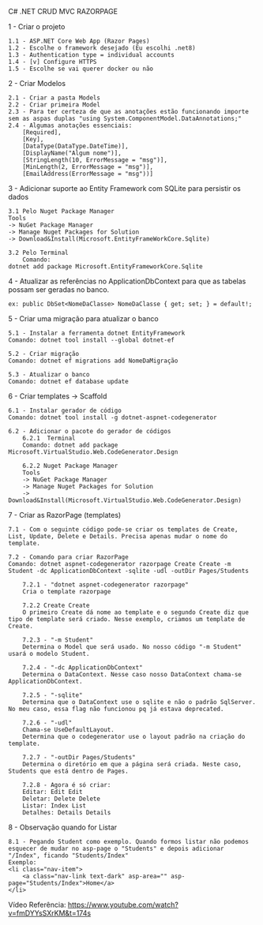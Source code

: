 C# .NET CRUD MVC RAZORPAGE

1 - Criar o projeto
	
 	1.1 - ASP.NET Core Web App (Razor Pages)
	1.2 - Escolhe o framework desejado (Eu escolhi .net8)
	1.3 - Authentication type = individual accounts
	1.4 - [v] Configure HTTPS
	1.5 - Escolhe se vai querer docker ou não 

2 - Criar Modelos
	
 	2.1 - Criar a pasta Models
	2.2 - Criar primeira Model
	2.3 - Para ter certeza de que as anotações estão funcionando importe sem as aspas duplas "using System.ComponentModel.DataAnnotations;"
	2.4 - Algumas anotações essenciais: 
		[Required], 
		[Key], 
		[DataType(DataType.DateTime)], 
		[DisplayName("Algum nome")], 
		[StringLength(10, ErrorMessage = "msg")], 
		[MinLength(2, ErrorMessage = "msg")], 
		[EmailAddress(ErrorMessage = "msg"))]

3 - Adicionar suporte ao Entity Framework com SQLite para persistir os dados
	
 	3.1 Pelo Nuget Package Manager
	Tools 	
	-> NuGet Package Manager 
	-> Manage Nuget Packages for Solution 
	-> Download&Install(Microsoft.EntityFrameWorkCore.Sqlite)

	3.2 Pelo Terminal
		Comando: 
	dotnet add package Microsoft.EntityFrameworkCore.Sqlite

4 - Atualizar as referências no ApplicationDbContext para que as tabelas possam ser geradas no banco.
	
 	ex: public DbSet<NomeDaClasse> NomeDaClasse { get; set; } = default!;

5 - Criar uma migração para atualizar o banco
	
 	5.1 - Instalar a ferramenta dotnet EntityFramework
	Comando: dotnet tool install --global dotnet-ef

	5.2 - Criar migração
	Comando: dotnet ef migrations add NomeDaMigração

	5.3 - Atualizar o banco
	Comando: dotnet ef database update

6 - Criar templates -> Scaffold
	
 	6.1 - Instalar gerador de código
	Comando: dotnet tool install -g dotnet-aspnet-codegenerator

	6.2 - Adicionar o pacote do gerador de códigos
		6.2.1  Terminal
		Comando: dotnet add package Microsoft.VirtualStudio.Web.CodeGenerator.Design

		6.2.2 Nuget Package Manager
		Tools 	
		-> NuGet Package Manager 
		-> Manage Nuget Packages for Solution 
		-> Download&Install(Microsoft.VirtualStudio.Web.CodeGenerator.Design)

7 - Criar as RazorPage (templates)
	
 	7.1 - Com o seguinte código pode-se criar os templates de Create, List, Update, Delete e Details. Precisa apenas mudar o nome do template.

	7.2 - Comando para criar RazorPage
	Comando: dotnet aspnet-codegenerator razorpage Create Create -m Student -dc ApplicationDbContext -sqlite -udl -outDir Pages/Students
		
		7.2.1 - "dotnet aspnet-codegenerator razorpage"
		Cria o template razorpage

		7.2.2 Create Create
		O primeiro Create dá nome ao template e o segundo Create diz que tipo de template será criado. Nesse exemplo, criamos um template de Create.

		7.2.3 - "-m Student"
		Determina o Model que será usado. No nosso código "-m Student" usará o modelo Student.

		7.2.4 - "-dc ApplicationDbContext"
		Determina o DataContext. Nesse caso nosso DataContext chama-se ApplicationDbContext.

		7.2.5 - "-sqlite"
		Determina que o DataContext use o sqlite e não o padrão SqlServer. No meu caso, essa flag não funcionou pq já estava deprecated.

		7.2.6 - "-udl"
		Chama-se UseDefaultLayout.
		Determina que o codegenerator use o layout padrão na criação do template.

		7.2.7 - "-outDir Pages/Students"
		Determina o diretório em que a página será criada. Neste caso, Students que está dentro de Pages.

		7.2.8 - Agora é só criar:
		Editar: Edit Edit
		Deletar: Delete Delete
		Listar: Index List
		Detalhes: Details Details

8 - Observação quando for Listar
	
 	8.1 - Pegando Student como exemplo. Quando formos listar não podemos esquecer de mudar no asp-page o "Students" e depois adicionar "/Index", ficando "Students/Index"
	Exemplo:
	<li class="nav-item">
    	<a class="nav-link text-dark" asp-area="" asp-page="Students/Index">Home</a>
	</li>






Vídeo Referência: https://www.youtube.com/watch?v=fmDYYsSXrKM&t=174s
